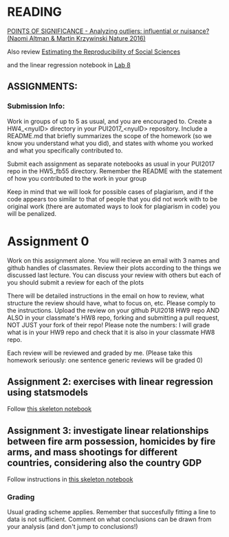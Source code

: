 # READING

[POINTS OF SIGNIFICANCE - Analyzing outliers: influential or nuisance? (Naomi Altman & Martin Krzywinski Nature 2016)](
https://www.nature.com/nmeth/journal/v13/n4/pdf/nmeth.3812.pdf)

Also review [Estimating the Reproducibility of Social Sciences](http://www.sciencemag.org/content/349/6251/aac4716.full.pdf)

and the linear regression notebook in [Lab 8](https://github.com/fedhere/PUI2018_fb55/blob/master/Lab8_fb55/genderIncomeBias.ipynb)


## ASSIGNMENTS:

### Submission Info:

Work in groups of up to 5 as usual, and you are encouraged to. 
Create a HW4\_\<nyuID\> directory in your PUI2017\_\<nyuID\> repository. 
Include a README.md that briefly summarizes the scope of the homework (so we know you understand what you did), 
and states with whome you worked and what you specifically contributed to. 


Submit each assignment as separate notebooks as usual in your PUI2017 repo in the HW5_fb55 directory. Remember the README with the statement of how you contributed to the work in your group

Keep in mind that we will look for possible cases of plagiarism, 
and if the code appears too similar to that of people that you did not work with to be original work 
(there are automated ways to look for plagiarism in code) you will be penalized.


# Assignment 0
Work on this assignment alone.
You will recieve an email with 3 names and github handles of classmates. 
Review their plots according to the things we discussed last lecture. 
You can discuss your review with others but each of you should submit a review for each of the plots

There will be detailed instructions in the email on how to review, 
what structure the review should have, 
what to focus on, etc. 
Please comply to the instructions. 
Upload the review on your github PUI2018 HW9 repo 
AND ALSO in your classmate's HW8 repo, forking and submitting a pull request, NOT JUST your fork of their repo! 
Please note the numbers: I will grade what is in your HW9 repo and check that it is also in your classmate HW8 
repo.

Each review will be reviewed and graded by me. 
(Please take this homework seriously: one sentence generic reviews will be graded 0)

## Assignment 2: exercises with linear regression using statsmodels
Follow [this skeleton notebook](https://github.com/fedhere/PUI2018_fb55/blob/master/HW9_fb55/Assignment1_instructions.ipynb)


## Assignment 3: investigate linear relationships between fire arm possession, homicides by fire arms, and mass shootings for different countries, considering also the country GDP


Follow instructions in [this skeleton notebook](https://github.com/fedhere/PUI2018_fb55/blob/master/HW9_fb55/Assignment2_instructions.ipynb)

### Grading 
Usual grading scheme applies. Remember that succesfully fitting a line to data is not sufficient. Comment on what conclusions can be drawn from your analysis (and don't jump to conclusions!)
